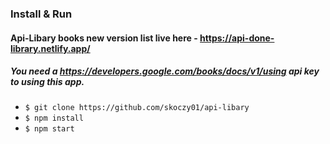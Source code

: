 ### Install & Run

#### Api-Libary books new version list live here - https://api-done-library.netlify.app/
##### You need a https://developers.google.com/books/docs/v1/using api key to using this app.
- `$ git clone https://github.com/skoczy01/api-libary `
- `$ npm install`
- `$ npm start`
